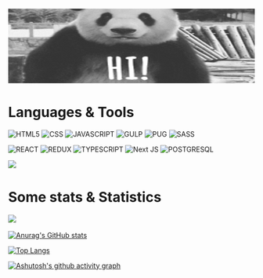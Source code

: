 ![HEADER](https://github.com/Nekitech/nekitech/blob/main/assets/hi-gif-4.gif)

# Languages & Tools
![HTML5](https://img.shields.io/badge/HTML5-000?style=for-the-badge&logo=html5)
![CSS](https://img.shields.io/badge/CSS3-000?style=for-the-badge&logo=css3)
![JAVASCRIPT](https://img.shields.io/badge/JS-000?style=for-the-badge&logo=javaScript)
![GULP](https://img.shields.io/badge/GULP-000?style=for-the-badge&logo=gulp)
![PUG](https://img.shields.io/badge/PUG-000?style=for-the-badge&logo=pug)
![SASS](https://img.shields.io/badge/SASS/SCSS-000?style=for-the-badge&logo=sass)
  
![REACT](https://img.shields.io/badge/REACT-000?style=for-the-badge&logo=react)
![REDUX](https://img.shields.io/badge/REDUX-000?style=for-the-badge&logo=redux)
![TYPESCRIPT](https://img.shields.io/badge/TYPESCRIPT-000?style=for-the-badge&logo=typescript&logoColor=white)
![Next JS](https://img.shields.io/badge/Next-black?style=for-the-badge&logo=next.js&logoColor=white)
![POSTGRESQL](https://img.shields.io/badge/POSTGRESQL-000?style=for-the-badge&logo=POSTGRESQL)

<img src="https://img.shields.io/badge/react_native%20-%2320232a.svg?&style=for-the-badge&logo=react&logoColor=%2361DAFB"/>

# Some stats & Statistics
<a href='https://www.codewars.com/users/Boriel'>![](https://www.codewars.com/users/Boriel/badges/large)</a>

[![Anurag's GitHub stats](https://github-readme-stats.vercel.app/api?username=nekitech&theme=dark&icon_color=f5e7ff)](https://github.com/anuraghazra/github-readme-stats)

[![Top Langs](https://github-readme-stats.vercel.app/api/top-langs/?username=nekitech&theme=dark)](https://github.com/anuraghazra/github-readme-stats)

[![Ashutosh's github activity graph](https://github-readme-activity-graph.vercel.app/graph?username=nekitech&theme=react-dark)](https://github.com/ashutosh00710/github-readme-activity-graph)
